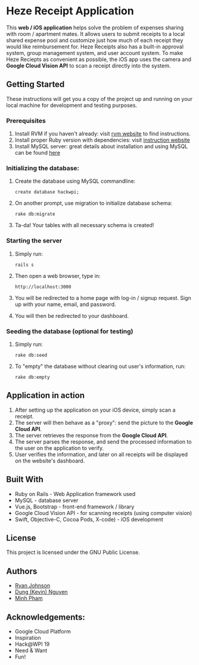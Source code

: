 # Heze Receipt Application

This __web / iOS application__ helps solve the problem of expenses sharing with room / apartment mates. It allows users to submit receipts to a local shared expense pool and customize just how much of each receipt they would like reimbursement for. Heze Receipts also has a built-in approval system, group management system, and user account system. To make Heze Reciepts as convenient as possible, the iOS app uses the camera and __Google Cloud Vision API__ to scan a receipt directly into the system.

## Getting Started
These instructions will get you a copy of the project up and running on your local machine for development and testing purposes. 

### Prerequisites

1. Install RVM if you haven't already: visit [rvm website](https://rvm.io/rvm/install) to find instructions. 
2. Install proper Ruby version with dependencies: visit [instruction website](https://www.phusionpassenger.com/library/walkthroughs/deploy/ruby/ownserver/nginx/oss/install_language_runtime.html) 
3. Install MySQL server: great details about installation and using MySQL can be found [here](https://support.rackspace.com/how-to/installing-mysql-server-on-ubuntu/)

### Initializing the database:
1. Create the database using MySQL commandline: 

    `create database hackwpi;`

2. On another prompt, use migration to initialize database schema: 

    `rake db:migrate`

3. Ta-da! Your tables with all necessary schema is created!

### Starting the server
1. Simply run:

    `rails s`

2. Then open a web browser, type in:

    `http://localhost:3000`

3. You will be redirected to a home page with log-in / signup request. Sign up with your name, email, and password. 

4. You will then be redirected to your dashboard. 

### Seeding the database (optional for testing)
1. Simply run: 
    
    `rake db:seed`

2. To "empty" the database without clearing out user's information, run: 

    `rake db:empty`


## Application in action
1. After setting up the application on your iOS device, simply scan a receipt. 
2. The server will then behave as a "proxy": send the picture to the __Google Cloud API__. 
3. The server retrieves the response from the __Google Cloud API__.
4. The server parses the response, and send the processed information to the user on the application to verify. 
5. User verifies the information, and later on all receipts will be displayed on the website's dashboard.


## Built With
- Ruby on Rails - Web Application framework used
- MySQL - database server
- Vue.js, Bootstrap - front-end framework / library 
- Google Cloud Vision API - for scanning receipts (using computer vision)
- Swift, Objective-C, Cocoa Pods, X-code) - iOS development

## License

This project is licensed under the GNU Public License.

## Authors
- [Ryan Johnson](https://github.com/ryodine)
- [Dung (Kevin) Nguyen](http://github.com/tdn90)
- [Minh Pham](https://github.com/mnpham0417)

## Acknowledgements: 
- Google Cloud Platform
- Inspiration
- Hack@WPI 19
- Need & Want
- Fun!

